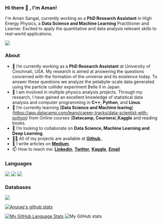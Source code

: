 ### Hi there 👋 , I'm Aman! 
I'm Aman Sangal, currently working as a **PhD Research Assistant** in High Energy Physics, a **Data Science and Machine Learning** Practitioner and Learner. Excited to apply the quantitative and data analysis relevant skills to real-world applications.

![](https://komarev.com/ghpvc/?username=Aman0phy)

### About 
- 🔭 I’m currently working as a **PhD Research Assistant** at University of Cincinnati, USA. My research is aimed at answering the questions concerned with the formation of the universe and its existence today. To answer these questions we analyze the petabyte-scale data generated using the particle collider experiment Belle II in Japan.
- 🔭 I am involved in multiple physics analysis projects. Through my research, I have gained an excellent knowledge of statistical data analysis and computer programming in **C++**, **Python**, and **Linux**.
- 🌱 I’m currently learning [**Data Science and Machine learing**] (https://app.datacamp.com/learn/career-tracks/data-scientist-with-python) from Online courses (**Datacamp, Coursera**),**Kaggle** and reading books.
- 👯 I’m looking to collaborate on **Data Science, Machine Learning and Deep Learning**.
- 👨‍💻 All of my projects are available at [**Github** ](https://github.com/Aman0phy?tab=repositories).
- 📝 I write articles on [**Medium**](https://medium.com/@amansangal9).
- 📫 How to reach me: [**Linkedin**](https://www.linkedin.com/in/aman-sangal-1a549083?lipi=urn%3Ali%3Apage%3Ad_flagship3_profile_view_base_contact_details%3BsqFW1RKiT9GlHhScxN%2FrYA%3D%3D), [**Twitter**](https://twitter.com/sangal_aman), [**Kaggle**](https://www.kaggle.com/amansangal), [**Email**](amansangal9@gmail.com)

### Languages
<p>
  <img src="https://img.shields.io/badge/Python-3776AB?style=for-the-badge&logo=python&logoColor=white" />
  <img src="https://img.shields.io/badge/C-00599C?style=for-the-badge&logo=c&logoColor=white" />
  <img src="https://img.shields.io/badge/C%2B%2B-00599C?style=for-the-badge&logo=c%2B%2B&logoColor=white" />
</p>

### Databases
<p>
  <img src="https://img.shields.io/badge/MySQL-00000F?style=for-the-badge&logo=mysql&logoColor=white" />
</p>



[![Anurag's github stats](https://github-readme-stats.vercel.app/api?username=Aman0phy)](https://github.com/Aman0phy/github-readme-stats)

[![My GitHub Language Stats](https://github-readme-stats.vercel.app/api/top-langs/?username=Aman0phy&langs_count=5&theme=tokyonight)]()
![My GitHub stats](https://github-readme-stats.vercel.app/api?username=Aman0phy&show_icons=true&theme=radical)
